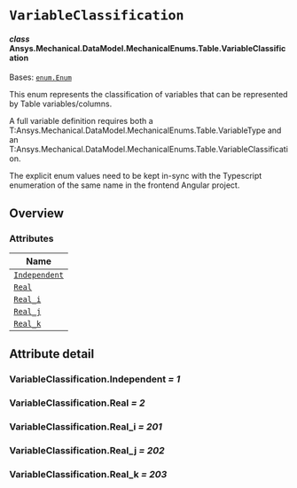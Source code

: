 # `VariableClassification`

<a id="ansys.mechanical.stubs.v242.Ansys.Mechanical.DataModel.MechanicalEnums.Table.VariableClassification"></a>

#### *class* Ansys.Mechanical.DataModel.MechanicalEnums.Table.VariableClassification

Bases: [`enum.Enum`](https://docs.python.org/3/library/enum.html#enum.Enum)

This enum represents the classification of variables that can be represented by Table
variables/columns.

A full variable definition requires both a T:Ansys.Mechanical.DataModel.MechanicalEnums.Table.VariableType and an
T:Ansys.Mechanical.DataModel.MechanicalEnums.Table.VariableClassification.

The explicit enum values need to be kept in-sync with the Typescript enumeration of the
same name in the frontend Angular project.

<!-- !! processed by numpydoc !! -->

<a id="overview"></a>

## Overview

### Attributes

| Name |
| --------------------------------------------------------------------------------------------------------------------------------------------------------- |
| [`Independent`](#VariableClassification.Independent) |
| [`Real`](#VariableClassification.Real) |
| [`Real_i`](#VariableClassification.Real_i) |
| [`Real_j`](#VariableClassification.Real_j) |
| [`Real_k`](#VariableClassification.Real_k) |

<a id="attribute-detail"></a>

## Attribute detail

<a id="VariableClassification.Independent"></a>

### VariableClassification.Independent *= 1*

<a id="VariableClassification.Real"></a>

### VariableClassification.Real *= 2*

<a id="VariableClassification.Real_i"></a>

### VariableClassification.Real_i *= 201*

<a id="VariableClassification.Real_j"></a>

### VariableClassification.Real_j *= 202*

<a id="VariableClassification.Real_k"></a>

### VariableClassification.Real_k *= 203*


